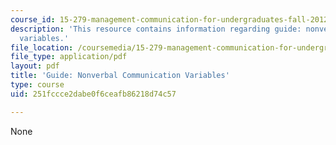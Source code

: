 ```yaml
---
course_id: 15-279-management-communication-for-undergraduates-fall-2012
description: 'This resource contains information regarding guide: nonverbal communication
  variables.'
file_location: /coursemedia/15-279-management-communication-for-undergraduates-fall-2012/251fccce2dabe0f6ceafb86218d74c57_MIT15_279F12_nonVerbalComm.pdf
file_type: application/pdf
layout: pdf
title: 'Guide: Nonverbal Communication Variables'
type: course
uid: 251fccce2dabe0f6ceafb86218d74c57

---
```

None